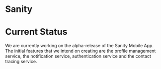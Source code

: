 # Sanity

# Current Status

We are currently working on the alpha-release of the Sanity Mobile App. The initial features that we intend on creating are the profile management service, the notification service, authentication service and the contact tracing service. 
